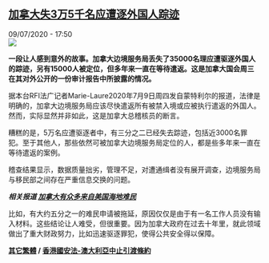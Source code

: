 <!--1594313777000-->
[加拿大失3万5千名应遭逐外国人踪迹](http://www.rfi.fr//cn/%E7%A4%BE%E4%BC%9A/20200709-rfi-%E6%B3%95%E5%B9%BF-%E5%B0%BC%E5%8F%A4%E6%8B%89-%E5%8A%A0%E6%8B%BF%E5%A4%A7%E5%A4%B13%E4%B8%875%E5%8D%83%E5%90%8D%E5%BA%94%E9%81%AD%E9%80%90%E5%A4%96%E5%9B%BD%E4%BA%BA%E8%B8%AA%E8%BF%B9)
------

<div>09/07/2020 - 17:50</div><img src="https://s.rfi.fr/media/display/16e8c522-c16b-11ea-9078-005056a964fe/w:310/p:16x9/2020-07-04t000000z_1154381781_rc2kmh9wlgt7_rtrmadp_3_health-coronavirus-canada-immigration_0.jpg"><p><strong>一段让人感到意外的故事。加拿大边境服务局丢失了35000名理应遭驱逐外国人的踪迹，另有15000人被定位，但多年来一直在等待遣返。这是加拿大国会周三在其对外公开的一份审计报告中所披露的情况。</strong></p><div class="t-content__body u-clearfix"><div class="m-interstitial"></div><p>据本台RFI法广记者Marie-Laure2020年7月9日周四发自蒙特利尔的报道，法律是明确的，加拿大边境服务局应该尽快遣返所有被禁入境或应被执行遣返的外国人。然而，实际显然并非如此，这是加拿大总稽核员的断言。</p><p>糟糕的是，5万名应遭驱逐者中，有三分之二已经失去踪迹，包括近3000名罪犯。至于其他人，那些依然可被加拿大边境服务局定位的人，都是些多年来一直在等待遣返的案例。</p><p>稽查结果显示，数据质量拙劣，管理不足，对遭通缉者没有展开调查，边境服务局与移民部之间存在严重信息交换的问题。</p><p><em><strong>相关报道 <a target="_blank" href="https://www.rfi.fr/cn/20181123-demande-de-production-20181123-nico-desk-1-jour-canada-suspend-temporairement-les-expulsion">加拿大有众多来自美国海地难民</a></strong></em></p><p>比如，有大约五分之一的难民申请被拖延，原因仅仅是由于有一名工作人员没有输入材料。这些结论让人难受，但很重要。因为加拿大政府在过去十年里，就此领域做出了重大财政努力，比如迅速驱逐罪犯，使得公共安全得以保障。</p><p><strong><a target="_blank" href="https://www.rfi.fr/tw/尼古拉">其它繁體</a> / <a target="_blank" href="https://www.rfi.fr/tw/中國/20200709-rfi-法廣-尼古拉-香港國安法-澳大利亞中止引渡條約">香港國安法-澳大利亞中止引渡條約</a></strong></p><div class="o-self-promo o-self-promo--nl o-self-promo--hidden" data-selfpromo-newsletter></div><div class="o-self-promo o-self-promo--app o-self-promo--hidden" data-selfpromo-app></div></div>
